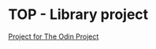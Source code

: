 # TOP - Library project
[Project for The Odin Project](https://www.theodinproject.com/lessons/node-path-javascript-library)
